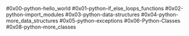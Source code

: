 #0x00-python-hello_world
#0x01-python-if_else_loops_functions
#0x02-python-import_modules
#0x03-python-data-structures
#0x04-python-more_data_structures
#0x05-python-exceptions
#0x06-Python-Classes
#0x08-python-more_classes